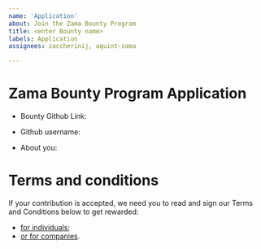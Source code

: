 ```yaml
---
name: 'Application'
about: Join the Zama Bounty Program
title: <enter Bounty name>
labels: Application
assignees: zaccherinij, aquint-zama

---
```


# Zama Bounty Program Application

<!-- See the full list of bounties https://github.com/zama-ai/bounty-program/tree/main/Bounties  -->
- Bounty Github Link:

<!-- Fill with your username github.com/<username> -->
- Github username: 

<!-- What's your background? How did you learn about the Zama Bounty Program? Is it your first contribution to a Bounty Program? Or any other relevant information -->
- About you:

# Terms and conditions

If your contribution is accepted, we need you to read and sign our Terms and Conditions below to get rewarded:

- [for individuals](https://eu.docusign.net/Member/PowerFormSigning.aspx?PowerFormId=d5453e6d-fa39-48ba-aba8-2ac1c81613d8&env=eu&acct=3f0c0a1c-6d14-4ca1-946b-19567fbc8f39&v=2);
- [or for companies](https://eu.docusign.net/Member/PowerFormSigning.aspx?PowerFormId=68dd1e8c-4ab5-46af-b811-6298863ab87f&env=eu&acct=3f0c0a1c-6d14-4ca1-946b-19567fbc8f39&v=2).
